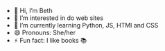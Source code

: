 - 👋 Hi, I’m Beth
- 👀 I’m interested in do web sites 
- 🌱 I’m currently learning Python, JS, HTMl and CSS
- 😄 Pronouns: She/her
- ⚡ Fun fact: I like books 📚

